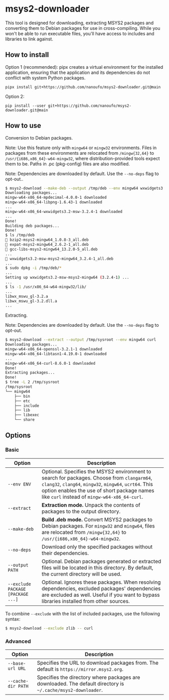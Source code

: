 # msys2-downloader

This tool is designed for downloading, extracting MSYS2 packages and converting them to Debian packages for use in cross-compiling. While you won't be able to run executable files, you'll have access to includes and libraries to link against. 

## How to install

Option 1 (recommended): pipx creates a virtual environment for the installed application, ensuring that the application and its dependencies do not conflict with system Python packages.

```
pipx install git+https://github.com/nanoufo/msys2-downloader.git@main
```

Option 2:

```
pip install --user git+https://github.com/nanoufo/msys2-downloader.git@main
```

## How to use

Conversion to Debian packages.

Note: Use this feature only with `mingw64` or `mingw32` environments. Files in packages from these environments are relocated from `/mingw{32,64}` to `/usr/{i686,x86_64}-w64-mingw32`, where distribution-provided tools expect them to be. Paths in .pc (pkg-config) files are also modified.

Note: Dependencies are downloaded by default. Use the `--no-deps` flag to opt-out..
 
```bash
$ msys2-download --make-deb --output /tmp/deb --env mingw64 wxwidgets3.2-msw
Downloading packages...
mingw-w64-x86_64-mpdecimal-4.0.0-1 downloaded
mingw-w64-x86_64-libpng-1.6.43-1 downloaded
...
mingw-w64-x86_64-wxwidgets3.2-msw-3.2.4-1 downloaded
...
Done!
Building deb packages...
Done!
$ ls /tmp/deb
 bzip2-msys2-mingw64_1.0.8-3_all.deb
 expat-msys2-mingw64_2.6.2-1_all.deb
 gcc-libs-msys2-mingw64_13.2.0-5_all.deb
...
 wxwidgets3.2-msw-msys2-mingw64_3.2.4-1_all.deb
...
$ sudo dpkg -i /tmp/deb/*
...
Setting up wxwidgets3.2-msw-msys2-mingw64 (3.2.4-1) ...
...
$ ls -1 /usr/x86_64-w64-mingw32/lib/
...
libwx_mswu_gl-3.2.a
libwx_mswu_gl-3.2.dll.a
...
```

Extracting.

Note: Dependencies are downloaded by default. Use the `--no-deps` flag to opt-out.
```bash
$ msys2-download --extract --output /tmp/sysroot --env mingw64 curl
Downloading packages...
mingw-w64-x86_64-openssl-3.2.1-1 downloaded
mingw-w64-x86_64-libtasn1-4.19.0-1 downloaded
...
mingw-w64-x86_64-curl-8.6.0-1 downloaded
Done!
Extracting packages...
Done!
$ tree -L 2 /tmp/sysroot
/tmp/sysroot
└── mingw64
    ├── bin
    ├── etc
    ├── include
    ├── lib
    ├── libexec
    └── share
```

## Options

### Basic
| Option                          | Description                                                                                                                                                                                                                                    |
|---------------------------------|------------------------------------------------------------------------------------------------------------------------------------------------------------------------------------------------------------------------------------------------|
| `--env ENV`                     | Optional. Specifies the MSYS2 environment to search for packages. Choose from `clangarm64`, `clang32`, `clang64`, `mingw32`, `mingw64`, `ucrt64`. This option enables the use of short package names like `curl` instead of `mingw-w64-x86_64-curl`. |
| `--extract`                     | **Extraction mode.** Unpack the contents of packages to the output directory.                                                                                                                                                                     |
| `--make-deb`                    | **Build .deb mode.** Convert MSYS2 packages to Debian packages. For `mingw32` and `mingw64`, files are relocated from `/mingw{32,64}` to `/usr/{i686,x86_64}-w64-mingw32`.                                                                            |
| `--no-deps`                     | Download only the specified packages without their dependencies.                                                                                                                                                                               |
| `--output PATH`                 | Optional. Debian packages generated or extracted files will be located in this directory. By default, the current directory will be used.                                                                                                          |
| `--exclude PACKAGE [PACKAGE ...]`| Optional. Ignores these packages. When resolving dependencies, excluded packages' dependencies are excluded as well. Useful if you want to bypass libraries installed from other sources.                                                |

To combine `--exclude` with the list of included packages, use the following syntax:
```bash
$ msys2-download --exclude zlib -- curl 
```

### Advanced
| Option                           | Description                                                                                                  |
|----------------------------------|--------------------------------------------------------------------------------------------------------------|
| `--base-url URL`                  | Specifies the URL to download packages from. The default is `https://mirror.msys2.org`.                      |
| `--cache-dir PATH`                | Specifies the directory where packages are downloaded. The default directory is `~/.cache/msys2-downloader`. |
